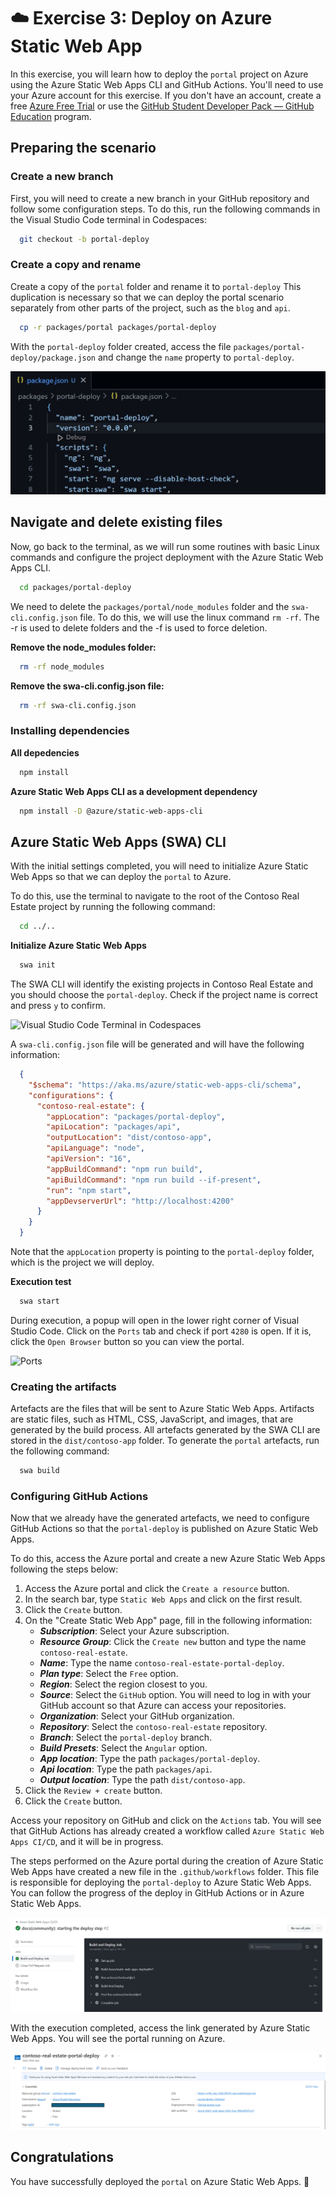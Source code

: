 # ☁️ Exercise 3: Deploy on Azure Static Web App

In this exercise, you will learn how to deploy the `portal` project on Azure using the Azure Static Web Apps CLI and GitHub Actions. You'll need to use your Azure account for this exercise. If you don't have an account, create a free [Azure Free Trial](https://azure.microsoft.com/free/?WT.mc_id=academic-101248-cyzanon) or use the [GitHub Student Developer Pack — GitHub Education](https://aka.ms/Copilot4Students) program.

## Preparing the scenario

### Create a new branch

First, you will need to create a new branch in your GitHub repository and follow some configuration steps. To do this, run the following commands in the Visual Studio Code terminal in Codespaces:

```bash
  git checkout -b portal-deploy
```

### Create a copy and rename

Create a copy of the `portal` folder and rename it to `portal-deploy` This duplication is necessary so that we can deploy the portal scenario separately from other parts of the project, such as the `blog` and `api`.

```bash
  cp -r packages/portal packages/portal-deploy
```

With the `portal-deploy` folder created, access the file `packages/portal-deploy/package.json` and change the `name` property to `portal-deploy`.

![Package.json](./images/new-portal-package-json.jpg)

## Navigate and delete existing files

Now, go back to the terminal, as we will run some routines with basic Linux commands and configure the project deployment with the Azure Static Web Apps CLI.

```bash
  cd packages/portal-deploy
```

We need to delete the `packages/portal/node_modules` folder and the `swa-cli.config.json` file. To do this, we will use the linux command `rm -rf`. The -r is used to delete folders and the -f is used to force deletion.

**Remove the node_modules folder:**

```bash
  rm -rf node_modules
```

**Remove the swa-cli.config.json file:**

```bash
  rm -rf swa-cli.config.json
```

### Installing dependencies

**All depedencies**

```bash
  npm install
```

**Azure Static Web Apps CLI as a development dependency**

```bash
  npm install -D @azure/static-web-apps-cli
```

## Azure Static Web Apps (SWA) CLI

With the initial settings completed, you will need to initialize Azure Static Web Apps so that we can deploy the `portal` to Azure.

To do this, use the terminal to navigate to the root of the Contoso Real Estate project by running the following command:

```bash
  cd ../..
```

**Initialize Azure Static Web Apps**

```bash
  swa init
```

The SWA CLI will identify the existing projects in Contoso Real Estate and you should choose the `portal-deploy`. Check if the project name is correct and press `y` to confirm.

![Visual Studio Code Terminal in Codespaces](./images/swa-init.gif)

A `swa-cli.config.json` file will be generated and will have the following information:

```json
  {
    "$schema": "https://aka.ms/azure/static-web-apps-cli/schema",
    "configurations": {
      "contoso-real-estate": {
        "appLocation": "packages/portal-deploy",
        "apiLocation": "packages/api",
        "outputLocation": "dist/contoso-app",
        "apiLanguage": "node",
        "apiVersion": "16",
        "appBuildCommand": "npm run build",
        "apiBuildCommand": "npm run build --if-present",
        "run": "npm start",
        "appDevserverUrl": "http://localhost:4200"
      }
    }
  }
```

Note that the `appLocation` property is pointing to the `portal-deploy` folder, which is the project we will deploy.

**Execution test**

```bash
  swa start
```

During execution, a popup will open in the lower right corner of Visual Studio Code. Click on the `Ports` tab and check if port `4280` is open. If it is, click the `Open Browser` button so you can view the portal.

![Ports](./images/ports-executing-new-deploy.gif)


### Creating the artifacts

Artefacts are the files that will be sent to Azure Static Web Apps. Artifacts are static files, such as HTML, CSS, JavaScript, and images, that are generated by the build process. All artefacts generated by the SWA CLI are stored in the `dist/contoso-app` folder. To generate the `portal` artefacts, run the following command:

```bash
  swa build
```

### Configuring GitHub Actions

Now that we already have the generated artefacts, we need to configure GitHub Actions so that the `portal-deploy` is published on Azure Static Web Apps.

To do this, access the Azure portal and create a new Azure Static Web Apps following the steps below:

1. Access the Azure portal and click the `Create a resource` button.
2. In the search bar, type `Static Web Apps` and click on the first result.
3. Click the `Create` button.
4. On the "Create Static Web App" page, fill in the following information:
    - ***Subscription***: Select your Azure subscription.
    - ***Resource Group***: Click the `Create new` button and type the name `contoso-real-estate`.
    - ***Name***: Type the name `contoso-real-estate-portal-deploy`.
    - ***Plan type***: Select the `Free` option.
    - ***Region***: Select the region closest to you.
    - ***Source***: Select the `GitHub` option. You will need to log in with your GitHub account so that Azure can access your repositories.
    - ***Organization***: Select your GitHub organization.
    - ***Repository***: Select the `contoso-real-estate` repository.
    - ***Branch***: Select the `portal-deploy` branch.
    - ***Build Presets***: Select the `Angular` option.
    - ***App location***: Type the path `packages/portal-deploy`.
    - ***Api location***: Type the path `packages/api`.
    - ***Output location***: Type the path `dist/contoso-app`.
5. Click the `Review + create` button.
6. Click the `Create` button.

Access your repository on GitHub and click on the `Actions` tab. You will see that GitHub Actions has already created a workflow called `Azure Static Web Apps CI/CD`, and it will be in progress.

The steps performed on the Azure portal during the creation of Azure Static Web Apps have created a new file in the `.github/workflows` folder. This file is responsible for deploying the `portal-deploy` to Azure Static Web Apps. You can follow the progress of the deploy in GitHub Actions or in Azure Static Web Apps.

![GitHub Actions Workflow](./images/github-actions-workflow.jpg)

With the execution completed, access the link generated by Azure Static Web Apps. You will see the portal running on Azure.

![Azure Portal](./images/azure-portal-swa-portal.png)

## Congratulations
You have successfully deployed the `portal` on Azure Static Web Apps. 🎉
